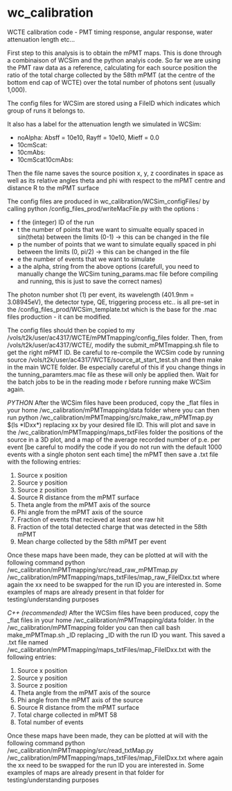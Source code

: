 # wc_calibration
WCTE calibration code - PMT timing response, angular response, water attenuation length etc... 

First step to this analysis is to obtain the mPMT maps. This is done through a combinaison of WCSim and the python analyis code. So far we are using the PMT raw data as a reference, calculating for each source position the ratio of the total charge collected by the 58th mPMT (at the centre of the bottom end cap of WCTE) over the total number of photons sent (usually 1,000).

The config files for WCSim are stored using a FileID which indicates which group of runs it belongs to. 

It also has a label for the attenuation length we simulated in WCSim:
- noAlpha: Absff = 10e10, Rayff = 10e10, Mieff = 0.0
- 10cmScat: 
- 10cmAbs:
- 10cmScat10cmAbs: 

Then the file name saves the source position x, y, z coordinates in space as well as its relative angles theta and phi with respect to the mPMT centre and distance R to the mPMT surface

The config files are produced in wc\_calibration/WCSim\_configFiles/ by calling python /config\_files\_prod/writeMacFile.py with the options :

- f the (integer) ID of the run
- t the number of points that we want to simualte equally spaced in sin(theta) between the limits (0-1) -> this can be changed in the file
- p the number of points that we want to simulate equally spaced in phi between the limits (0, pi/2) -> this can be changed in the file
- e the number of events that we want to simulate
- a the alpha, string from the above options (carefull, you need to manually change the WCSim tuning_params.mac file before compiling and running, this is just to save the correct names)

The photon number shot (1) per event, its wavelength (401.9nm = 3.08945eV), the detector type, QE, triggering process etc.. is all pre-set in the /config\_files\_prod/WCSim\_template.txt which is the base for the .mac files production - it can be modified.


The config files should then be copied to my /vols/t2k/user/ac4317/WCTE/mPMTmapping/config\_files folder. 
Then, from /vols/t2k/user/ac4317/WCTE/, modify the submit\_mPMTmapping.sh file to get the right mPMT ID. Be careful to re-compile the WCSim code by running source /vols/t2k/user/ac4317/WCTE/source\_at\_start\_test.sh and then make in the main WCTE folder. Be especially careful of this if you change things in the tunning\_paramters.mac file as these will only be applied then. Wait for the batch jobs to be in the reading mode r before running make WCSim again.

*PYTHON*
After the WCSim files have been produced, copy the \_flat files in your home /wc\_calibration/mPMTmapping/data folder where you can then run python /wc\_calibration/mPMTmapping/src/make\_raw\_mPMTmap.py $(ls \*IDxx\*) replacing xx by your desired file ID. This will plot and save in the /wc\_calibration/mPMTmapping/maps\_txtFiles folder the positions of the source in a 3D plot, and a map of the average recorded number of p.e. per event [be careful to modify the code if you do not run with the default 1000 events with a single photon sent each time] the mPMT then save a .txt file with the following entries:
1. Source x position
2. Source y position
3. Source z position
4. Source R distance from the mPMT surface
5. Theta angle from the mPMT axis of the source
6. Phi angle from the mPMT axis of the source
7. Fraction of events that recieved at least one raw hit
8. Fraction of the total detected charge that was detected in the 58th mPMT
9. Mean charge collected by the 58th mPMT per event

Once these maps have been made, they can be plotted at will with the following command python /wc\_calibration/mPMTmapping/src/read\_raw\_mPMTmap.py /wc\_calibration/mPMTmapping/maps\_txtFiles/map\_raw\_FileIDxx.txt where again the xx need to be swapped for the run ID you are interested in. Some examples of maps are already present in that folder for testing/understanding purposes

*C++ (recommended)*
After the WCSim files have been produced, copy the \_flat files in your home /wc\_calibration/mPMTmapping/data folder. In the /wc_calibration/mPMTmapping folder you can then call bash make_mPMTmap.sh _ID replacing _ID with the run ID you want. This saved a .txt file named /wc_calibration/mPMTmapping/maps\_txtFiles/map\_FileIDxx.txt with the following entries:

1. Source x position
2. Source y position
3. Source z position
4. Theta angle from the mPMT axis of the source
5. Phi angle from the mPMT axis of the source
6. Source R distance from the mPMT surface
7. Total charge collected in mPMT 58
8. Total number of events




Once these maps have been made, they can be plotted at will with the following command python /wc\_calibration/mPMTmapping/src/read\_txtMap.py /wc\_calibration/mPMTmapping/maps\_txtFiles/map\_FileIDxx.txt where again the xx need to be swapped for the run ID you are interested in. Some examples of maps are already present in that folder for testing/understanding purposes

